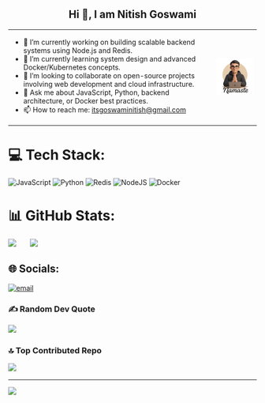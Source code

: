 <!--[![Ashutosh's github activity graph](https://github-readme-activity-graph.vercel.app/graph?username=nitishgoswami-git&theme=github-compact)]
-->
<!--
**nitishgoswami-git/nitishgoswami-git** is a ✨ _special_ ✨ repository because its `README.md` (this file) appears on your GitHub profile.

Here are some ideas to get you started:

- 🔭 I’m currently working on ...
- 🌱 I’m currently learning ...
- 👯 I’m looking to collaborate on ...
- 🤔 I’m looking for help with ...
- 💬 Ask me about ...
- 📫 How to reach me: ...
- 😄 Pronouns: ...
- ⚡ Fun fact: ...
-->
<h2 align="center"> Hi 👋, I am Nitish Goswami</h2>
<table style="border: 0px;">
  <tr>
    <td>
      <ul>
        <li>🔭 I’m currently working on building scalable backend systems using Node.js and Redis.</li>
        <li>🌱 I’m currently learning system design and advanced Docker/Kubernetes concepts.</li>
        <li>👯 I’m looking to collaborate on open-source projects involving web development and cloud infrastructure.</li>
        <li>💬 Ask me about JavaScript, Python, backend architecture, or Docker best practices.</li>
        <li>📫 How to reach me: <a href="mailto:itsgoswaminitish@gmail.com">itsgoswaminitish@gmail.com</a></li>
      </ul>
    </td>
    <td>
      <img src="assets/1new2.png" alt="Profile Image" width="200"/>
    </td>
  </tr>
</table>



# 💻 Tech Stack:
![JavaScript](https://img.shields.io/badge/javascript-%23323330.svg?style=for-the-badge&logo=javascript&logoColor=%23F7DF1E) ![Python](https://img.shields.io/badge/python-3670A0?style=for-the-badge&logo=python&logoColor=ffdd54) ![Redis](https://img.shields.io/badge/redis-%23DD0031.svg?style=for-the-badge&logo=redis&logoColor=white) ![NodeJS](https://img.shields.io/badge/node.js-6DA55F?style=for-the-badge&logo=node.js&logoColor=white) ![Docker](https://img.shields.io/badge/docker-%230db7ed.svg?style=for-the-badge&logo=docker&logoColor=white)

# 📊 GitHub Stats:
<!--![](https://github-readme-stats.vercel.app/api?username=nitishgoswami-git&theme=dark&hide_border=false&include_all_commits=true&count_private=true)<br/>-->
![](https://nirzak-streak-stats.vercel.app/?user=nitishgoswami-git&theme=transparent&hide_border=true)&nbsp;&nbsp;&nbsp;&nbsp;&nbsp;&nbsp;
![](https://github-readme-stats.vercel.app/api/top-langs/?username=nitishgoswami-git&theme=transparent&hide_border=true&include_all_commits=true&count_private=true)


## 🌐 Socials:
[![email](https://img.shields.io/badge/Email-D14836?logo=gmail&logoColor=white)](mailto:itsgoswaminitish@gmail.com) 




### ✍️ Random Dev Quote
![](https://quotes-github-readme.vercel.app/api?type=horizontal&theme=radical)

### 🔝 Top Contributed Repo
![](https://github-contributor-stats.vercel.app/api?username=nitishgoswami-git&limit=5&theme=radical&combine_all_yearly_contributions=true)

---
[![](https://visitcount.itsvg.in/api?id=nitishgoswami-git&icon=0&color=0)](https://visitcount.itsvg.in)

<!-- Proudly created with GPRM ( https://gprm.itsvg.in ) -->
